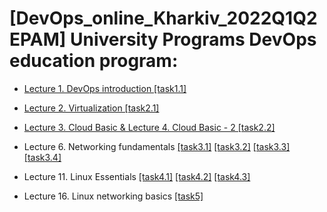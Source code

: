 # [DevOps_online_Kharkiv_2022Q1Q2 EPAM] University Programs DevOps education program:

+ [Lecture 1. DevOps introduction [task1.1]](https://github.com/vyurchenko1986/DevOps_online_Kharkiv_2022Q1Q2-/tree/main/m1/task1.1)

+ [Lecture 2. Virtualization [task2.1]](https://github.com/vyurchenko1986/DevOps_online_Kharkiv_2022Q1Q2-/blob/main/m2/task2.1)

+ [Lecture 3. Cloud Basic & Lecture 4. Cloud Basic - 2 [task2.2]](https://github.com/vyurchenko1986/DevOps_online_Kharkiv_2022Q1Q2-/tree/main/m2/task2.2)

+ Lecture 6. Networking fundamentals [[task3.1]](https://github.com/vyurchenko1986/DevOps_online_Kharkiv_2022Q1Q2-/tree/main/m3/task3.1) [[task3.2]](https://github.com/vyurchenko1986/DevOps_online_Kharkiv_2022Q1Q2-/tree/main/m3/task3.2) [[task3.3]](https://github.com/vyurchenko1986/DevOps_online_Kharkiv_2022Q1Q2-/tree/main/m3/task3.3) [[task3.4]](https://github.com/vyurchenko1986/DevOps_online_Kharkiv_2022Q1Q2-/tree/main/m3/task3.4#readme)

+ Lecture 11. Linux Essentials [[task4.1]](https://github.com/vyurchenko1986/DevOps_online_Kharkiv_2022Q1Q2-/blob/main/m4/task4.1/) [[task4.2]](https://github.com/vyurchenko1986/DevOps_online_Kharkiv_2022Q1Q2-/tree/main/m4/task4.2) [[task4.3]](https://github.com/vyurchenko1986/DevOps_online_Kharkiv_2022Q1Q2-/tree/main/m4/task4.3)

+ Lecture 16. Linux networking basics [[task5]](https://github.com/vyurchenko1986/DevOps_online_Kharkiv_2022Q1Q2-/tree/main/m5/task5)